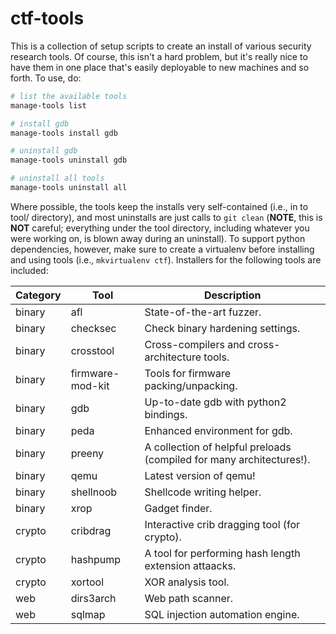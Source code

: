 # ctf-tools

This is a collection of setup scripts to create an install of various security research tools.
Of course, this isn't a hard problem, but it's really nice to have them in one place that's easily deployable to new machines and so forth.
To use, do:

```bash
# list the available tools
manage-tools list

# install gdb
manage-tools install gdb

# uninstall gdb
manage-tools uninstall gdb

# uninstall all tools
manage-tools uninstall all
```

Where possible, the tools keep the installs very self-contained (i.e., in to tool/ directory), and most uninstalls are just calls to `git clean` (**NOTE**, this is **NOT** careful; everything under the tool directory, including whatever you were working on, is blown away during an uninstall).
To support python dependencies, however, make sure to create a virtualenv before installing and using tools (i.e., `mkvirtualenv ctf`).
Installers for the following tools are included:

| Category | Tool | Description |
|----------|------|-------------|
| binary | afl | State-of-the-art fuzzer. |
| binary | checksec | Check binary hardening settings. |
| binary | crosstool | Cross-compilers and cross-architecture tools. |
| binary | firmware-mod-kit | Tools for firmware packing/unpacking. |
| binary | gdb | Up-to-date gdb with python2 bindings. |
| binary | peda | Enhanced environment for gdb. |
| binary | preeny | A collection of helpful preloads (compiled for many architectures!). |
| binary | qemu | Latest version of qemu! |
| binary | shellnoob | Shellcode writing helper. |
| binary | xrop | Gadget finder. |
| crypto | cribdrag | Interactive crib dragging tool (for crypto). |
| crypto | hashpump | A tool for performing hash length extension attaacks. |
| crypto | xortool | XOR analysis tool. |
| web | dirs3arch | Web path scanner. |
| web | sqlmap | SQL injection automation engine. |

